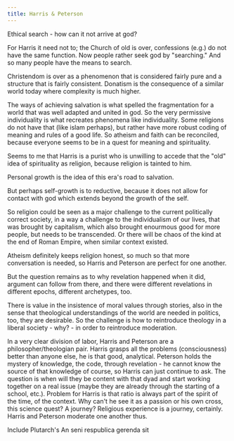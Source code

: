 ```yaml
---
title: Harris & Peterson
---
```


Ethical search - how can it not arrive at god?

For Harris it need not to; the Church of old is over, confessions (e.g.) do not have the same function. Now people rather seek god by "searching." And so many people have the means to search.

Christendom is over as a phenomenon that is considered fairly pure and a structure that is fairly consistent. Donatism is the consequence of a similar world today where complexity is much higher.

The ways of achieving salvation is what spelled the fragmentation for a world that was well adapted and united in god. So the very permissive individuality is what recreates phenomena like individuality. Some religions do not have that (like islam perhaps), but rather have more robust coding of meaning and rules of a good life.
So atheism and faith can be reconciled, because everyone seems to be in a quest for meaning and spirituality.

Seems to me that Harris is a purist who is unwilling to accede that the "old" idea of spirituality as religion, because religion is tainted to him.

Personal growth is the idea of this era's road to salvation.

But perhaps self-growth is to reductive, because it does not allow for contact with god which extends beyond the growth of the self.

So religion could be seen as a major challenge to the current politically correct society, in a way a challenge to the individualism of our lives, that was brought by capitalism, which also brought enourmous good for more people, but needs to be transcended. Or there will be chaos of the kind at the end of Roman Empire, when similar context existed.

Atheism definitely keeps religion honest, so much so that more conversation is needed, so Harris and Peterson are perfect for one another.

But the question remains as to why revelation happened when it did, argument can follow from there, and there were different revelations in different epochs, different archetypes, too.

There is value in the insistence of moral values through stories, also in the sense that theological understandings of the world are needed in politics, too, they are desirable. So the challenge is how to reintroduce theology in a liberal society - why? - in order to reintroduce moderation.

In a very clear division of labor, Harris and Peterson are a philosopher/theologian pair. Harris grasps all the problems (consciousness) better than anyone else, he is that good, analytical. Peterson holds the mystery of knowledge, the code, through revelation - he cannot know the source of that knowledge of course, so Harris can just continue to ask. The question is when will they be content with that dyad and start working together on a real issue (maybe they are already through the starting of a school, etc.).
Problem for Harris is that ratio is always part of the spirit of the time, of the context. Why can't he see it as a passion or his own cross, this science quest? A journey? Religious experience is a journey, certainly.
Harris and Peterson moderate one another thus.

Include Plutarch's An seni respublica gerenda sit